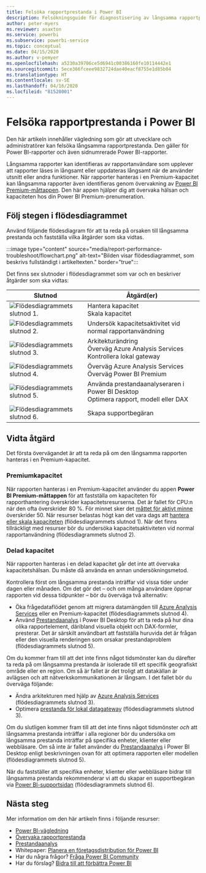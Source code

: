 ```yaml
---
title: Felsöka rapportprestanda i Power BI
description: Felsökningsguide för diagnostisering av långsamma rapportprestanda i Power BI.
author: peter-myers
ms.reviewer: asaxton
ms.service: powerbi
ms.subservice: powerbi-service
ms.topic: conceptual
ms.date: 04/15/2020
ms.author: v-pemyer
ms.openlocfilehash: a5230a39706ce5d6941c00386160fe10114442e1
ms.sourcegitcommit: 5ece366fceee9832724dae40eacf8755e1d85b04
ms.translationtype: HT
ms.contentlocale: sv-SE
ms.lasthandoff: 04/16/2020
ms.locfileid: "81528001"
---
```

# <a name="troubleshoot-report-performance-in-power-bi"></a>Felsöka rapportprestanda i Power BI

Den här artikeln innehåller vägledning som gör att utvecklare och administratörer kan felsöka långsamma rapportprestanda. Den gäller för Power BI-rapporter och även sidnumrerade Power BI-rapporter.

Långsamma rapporter kan identifieras av rapportanvändare som upplever att rapporter läses in långsamt eller uppdateras långsamt när de använder utsnitt eller andra funktioner. När rapporter hanteras i en Premium-kapacitet kan långsamma rapporter även identifieras genom övervakning av [Power BI Premium-måttappen](../service-admin-premium-monitor-capacity.md). Den här appen hjälper dig att övervaka hälsan och kapaciteten hos din Power BI Premium-prenumeration.

## <a name="follow-flowchart-steps"></a>Följ stegen i flödesdiagrammet

Använd följande flödesdiagram för att ta reda på orsaken till långsamma prestanda och fastställa vilka åtgärder som ska vidtas.

:::image type="content" source="media/report-performance-troubleshoot/flowchart.png" alt-text="Bilden visar flödesdiagrammet, som beskrivs fullständigt i artikeltexten." border="true":::

Det finns sex slutnoder i flödesdiagrammet som var och en beskriver åtgärder som ska vidtas:

|Slutnod|Åtgärd(er)|
|---------|---------|
|![Flödesdiagrammets slutnod 1.](media/common/icon-01-red-30x30.png)|Hantera kapacitet<br />Skala kapacitet |
|![Flödesdiagrammets slutnod 2.](media/common/icon-02-red-30x30.png)|Undersök kapacitetsaktivitet vid normal rapportanvändning|
|![Flödesdiagrammets slutnod 3.](media/common/icon-03-red-30x30.png)|Arkitekturändring<br />Överväg Azure Analysis Services<br />Kontrollera lokal gateway|
|![Flödesdiagrammets slutnod 4.](media/common/icon-04-red-30x30.png)|Överväg Azure Analysis Services<br />Överväg Power BI Premium|
|![Flödesdiagrammets slutnod 5.](media/common/icon-05-red-30x30.png)|Använda prestandaanalyseraren i Power BI Desktop<br />Optimera rapport, modell eller DAX|
|![Flödesdiagrammets slutnod 6.](media/common/icon-06-red-30x30.png)|Skapa supportbegäran|

## <a name="take-action"></a>Vidta åtgärd

Det första övervägandet är att ta reda på om den långsamma rapporten hanteras i en Premium-kapacitet.

### <a name="premium-capacity"></a>Premiumkapacitet

När rapporten hanteras i en Premium-kapacitet använder du appen **Power BI Premium-måttappen** för att fastställa om kapaciteten för rapporthantering överskrider kapacitetsresurserna. Det är fallet för CPU:n när den ofta överskrider 80 %. För minnet sker det [måttet för aktivt minne](../service-premium-metrics-app.md#the-active-memory-metric) överskrider 50. När resurser belastas högt kan det vara dags att [hantera eller skala kapaciteten](../service-admin-premium-manage.md) (flödesdiagrammets slutnod 1). När det finns tillräckligt med resurser bör du undersöka kapacitetsaktiviteten vid normal rapportanvändning (flödesdiagrammets slutnod 2).

### <a name="shared-capacity"></a>Delad kapacitet

När rapporten hanteras i en delad kapacitet går det inte att övervaka kapacitetshälsan. Du måste då använda en annan undersökningsmetod.

Kontrollera först om långsamma prestanda inträffar vid vissa tider under dagen eller månaden. Om det gör det – och om många användare öppnar rapporten vid dessa tidpunkter – bör du överväga två alternativ:

- Öka frågedataflödet genom att migrera datamängden till [Azure Analysis Services](/azure/analysis-services/analysis-services-overview) eller en Premium-kapacitet (flödesdiagrammets slutnod 4).
- Använd [Prestandaanalys](../desktop-performance-analyzer.md) i Power BI Desktop för att ta reda på hur dina olika rapportelement, däribland visuella objekt och DAX-formler, presterar. Det är särskilt användbart att fastställa huruvida det är frågan eller den visuella renderingen som orsakar prestandaproblem (flödesdiagrammets slutnod 5).

Om du kommer fram till att det inte finns något tidsmönster kan du därefter ta reda på om långsamma prestanda är isolerade till ett specifik geografiskt område eller en region. Om så är fallet är det troligt att datakällan är avlägsen och att nätverkskommunikationen är långsam. I det fallet bör du överväga följande:

- Ändra arkitekturen med hjälp av [Azure Analysis Services](/azure/analysis-services/analysis-services-overview) (flödesdiagrammets slutnod 3).
- Optimera [prestanda för lokal datagateway](/data-integration/gateway/service-gateway-performance) (flödesdiagrammets slutnod 3).

Om du slutligen kommer fram till att det inte finns något tidsmönster _och_ att långsamma prestanda inträffar i alla regioner bör du undersöka om långsamma prestanda inträffar på specifika enheter, klienter eller webbläsare. Om så inte är fallet använder du [Prestandaanalys](../desktop-performance-analyzer.md) i Power BI Desktop enligt beskrivningen ovan för att optimera rapporten eller modellen (flödesdiagrammets slutnod 5).

När du fastställer att specifika enheter, klienter eller webbläsare bidrar till långsamma prestanda rekommenderar vi att du skapar en supportbegäran via [Power BI-supportsidan](https://powerbi.microsoft.com/support/) (flödesdiagrammets slutnod 6).

## <a name="next-steps"></a>Nästa steg

Mer information om den här artikeln finns i följande resurser:

- [Power BI-vägledning](index.yml)
- [Övervaka rapportprestanda](monitor-report-performance.md)
- [Prestandaanalys](../desktop-performance-analyzer.md)
- Whitepaper: [Planera en företagsdistribution för Power BI](https://go.microsoft.com/fwlink/?linkid=2057861)
- Har du några frågor? [Fråga Power BI Community](https://community.powerbi.com/)
- Har du förslag? [Bidra till att förbättra Power BI](https://ideas.powerbi.com/)
